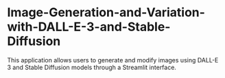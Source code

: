 # Image-Generation-and-Variation-with-DALL-E-3-and-Stable-Diffusion
This application allows users to generate and modify images using DALL-E 3 and Stable Diffusion models through a Streamlit interface.
